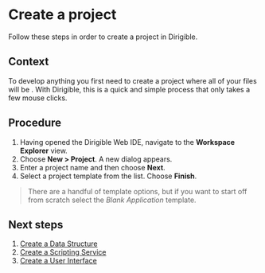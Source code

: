 # Create a project

Follow these steps in order to create a project in Dirigible.

## Context

To develop anything you first need to create a project where all of your files will be . With Dirigible, this is a quick and simple process that only takes a few mouse clicks.

## Procedure

1. Having opened the Dirigible Web IDE, navigate to the **Workspace Explorer** view.
2. Choose **New > Project**. A new dialog appears.
3. Enter a project name and then choose **Next**.
4. Select a project template from the list. Choose **Finish**.

  > There are a handful of template options, but if you want to start off from scratch select the *Blank Application* template.

## Next steps

1. [Create a Data Structure][1]
2. [Create a Scripting Service][2]
3. [Create a User Interface][3]


[1]: https://github.com/dirigiblelabs/curriculum/tree/master/NikolayMateev/WrittenDocumentation/Dirigible-Basics/DataStructures.md
[2]: https://github.com/dirigiblelabs/curriculum/tree/master/NikolayMateev/WrittenDocumentation/Dirigible-Basics/ScriptingServices.md
[3]: https://github.com/dirigiblelabs/curriculum/tree/master/NikolayMateev/WrittenDocumentation/Dirigible-Basics/UserInterfaces.md
